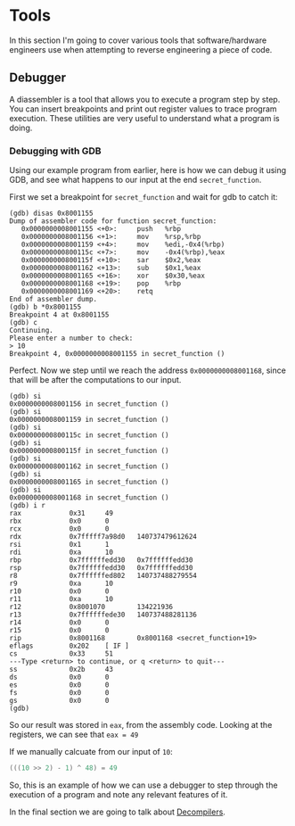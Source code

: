 # Tools
In this section I'm going to cover various tools that software/hardware engineers use when attempting to reverse engineering a piece of code.

## Debugger 
A diassembler is a tool that allows you to execute a program step by step. You can insert breakpoints and print out register values to trace program execution. These utilities are very useful to understand what a program is doing.

### Debugging with GDB
Using our example program from earlier, here is how we can debug it using GDB, and see what happens to our input at the end `secret_function`.

First we set a breakpoint for `secret_function` and wait for gdb to catch it:
```gdb
(gdb) disas 0x8001155
Dump of assembler code for function secret_function:
   0x0000000008001155 <+0>:     push   %rbp
   0x0000000008001156 <+1>:     mov    %rsp,%rbp
   0x0000000008001159 <+4>:     mov    %edi,-0x4(%rbp)
   0x000000000800115c <+7>:     mov    -0x4(%rbp),%eax
   0x000000000800115f <+10>:    sar    $0x2,%eax
   0x0000000008001162 <+13>:    sub    $0x1,%eax
   0x0000000008001165 <+16>:    xor    $0x30,%eax
   0x0000000008001168 <+19>:    pop    %rbp
   0x0000000008001169 <+20>:    retq
End of assembler dump.
(gdb) b *0x8001155
Breakpoint 4 at 0x8001155
(gdb) c
Continuing.
Please enter a number to check:
> 10
Breakpoint 4, 0x0000000008001155 in secret_function ()
```
Perfect. Now we step until we reach the address `0x0000000008001168`, since that will be after the computations to our input.
```gdb
(gdb) si
0x0000000008001156 in secret_function ()
(gdb) si
0x0000000008001159 in secret_function ()
(gdb) si
0x000000000800115c in secret_function ()
(gdb) si
0x000000000800115f in secret_function ()
(gdb) si
0x0000000008001162 in secret_function ()
(gdb) si
0x0000000008001165 in secret_function ()
(gdb) si
0x0000000008001168 in secret_function ()
(gdb) i r
rax            0x31     49
rbx            0x0      0
rcx            0x0      0
rdx            0x7fffff7a98d0   140737479612624
rsi            0x1      1
rdi            0xa      10
rbp            0x7ffffffedd30   0x7ffffffedd30
rsp            0x7ffffffedd30   0x7ffffffedd30
r8             0x7ffffffed802   140737488279554
r9             0xa      10
r10            0x0      0
r11            0xa      10
r12            0x8001070        134221936
r13            0x7ffffffede30   140737488281136
r14            0x0      0
r15            0x0      0
rip            0x8001168        0x8001168 <secret_function+19>
eflags         0x202    [ IF ]
cs             0x33     51
---Type <return> to continue, or q <return> to quit---
ss             0x2b     43
ds             0x0      0
es             0x0      0
fs             0x0      0
gs             0x0      0
(gdb)
```

So our result was stored in `eax`, from the assembly code. Looking at the registers, we can see that `eax = 49`

If we manually calcuate from our input of `10`:

```c
(((10 >> 2) - 1) ^ 48) = 49
```

So, this is an example of how we can use a debugger to step through the execution of a program and note any relevant features of it.

In the final section we are going to talk about [Decompilers](https://vigilante13.github.io/intro-to-re/tools-3.html).
